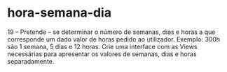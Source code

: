 # hora-semana-dia
19 – Pretende – se determinar o número de semanas, dias e horas a que corresponde um dado valor de horas pedido ao utilizador. Exemplo: 300h são 1 semana, 5 dias e 12 horas. Crie uma interface com as Views necessárias para apresentar os valores de semanas, dias e horas separadamente.
